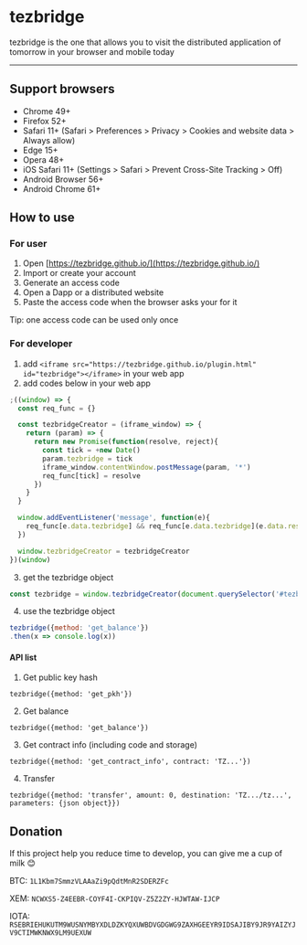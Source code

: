 # tezbridge

tezbridge is the one that allows you to visit the distributed application of tomorrow in your browser and mobile today

---

## Support browsers
* Chrome 49+
* Firefox 52+
* Safari 11+ (Safari > Preferences > Privacy > Cookies and website data > Always allow)
* Edge 15+
* Opera 48+
* iOS Safari 11+ (Settings > Safari > Prevent Cross-Site Tracking > Off)
* Android Browser 56+
* Android Chrome 61+

## How to use
### For user
1. Open [https://tezbridge.github.io/](https://tezbridge.github.io/)
2. Import or create your account
3. Generate an access code
4. Open a Dapp or a distributed website
5. Paste the access code when the browser asks your for it

Tip: one access code can be used only once

### For developer
1. add `<iframe src="https://tezbridge.github.io/plugin.html" id="tezbridge"></iframe>` in your web app
2. add codes below in your web app
```javascript
;((window) => {
  const req_func = {}

  const tezbridgeCreator = (iframe_window) => {
    return (param) => {
      return new Promise(function(resolve, reject){
        const tick = +new Date()
        param.tezbridge = tick
        iframe_window.contentWindow.postMessage(param, '*')
        req_func[tick] = resolve
      })
    }
  }

  window.addEventListener('message', function(e){
    req_func[e.data.tezbridge] && req_func[e.data.tezbridge](e.data.result)
  })  

  window.tezbridgeCreator = tezbridgeCreator
})(window)
```

3. get the tezbridge object
```javascript
const tezbridge = window.tezbridgeCreator(document.querySelector('#tezbridge'))

```

4. use the tezbridge object
```javascript
tezbridge({method: 'get_balance'})
.then(x => console.log(x))
```

#### API list
1. Get public key hash
```
tezbridge({method: 'get_pkh'})
```

2. Get balance
```
tezbridge({method: 'get_balance'})
```

3. Get contract info (including code and storage)
```
tezbridge({method: 'get_contract_info', contract: 'TZ...'})
```

4. Transfer
```
tezbridge({method: 'transfer', amount: 0, destination: 'TZ.../tz...', parameters: {json object}})
```

## Donation
If this project help you reduce time to develop, you can give me a cup of milk 😊

BTC: `1L1Kbm7SmmzVLAAaZi9pQdtMnR2SDERZFc`

XEM: `NCWXS5-Z4EEBR-COYF4I-CKPIQV-Z5Z2ZY-HJWTAW-IJCP`

IOTA: `RSEBRIEHUKUTM9WUSNYMBYXDLDZKYQXUWBDVGDGWG9ZAXHGEEYR9IDSAJIBY9JR9YAIZYJV9CTIMWKNWX9LM9UEXUW`